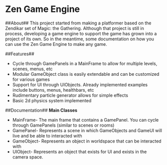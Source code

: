Zen Game Engine
===========================
##About##
This project started from making a platformer based on the Zendikar set of Magic: the Gathering. Although that project is still in process, developing a game engine to support the game has grown into a project of its own. So in the meantime, some documentation on how you can use the Zen Game Engine to make any game. 

##Features##
* Cycle through GamePanels in a MainFrame to allow for multiple levels, scenes, menus, etc
* Modular GameObject class is easily extendable and can be customized for various games
* Support for UI through UIObjects. Already implemented examples include buttons, menus, healthbars, etc
* Rudimentary particle generator allows for simple effects
* Basic 2d physics system implemented

##Documentation##
**Main Classes**
* MainFrame- The main frame that contains a GamePanel. You can cycle through GamePanels (similar to scenes or rooms)
* GamePanel- Represents a scene in which GameObjects and GameUI will live and be able to interacted with
* GameObject- Represents an object in worldspace that can be interacted with
* UIObject- Represents an object that exists for UI and exists in the camera space.
